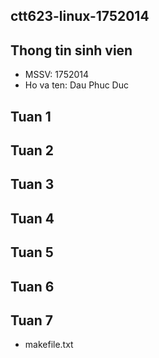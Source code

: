 ## ctt623-linux-1752014
## Thong tin sinh vien
* MSSV: 1752014
* Ho va ten: Dau Phuc Duc
## Tuan 1
## Tuan 2
## Tuan 3
## Tuan 4
## Tuan 5
## Tuan 6
## Tuan 7
* makefile.txt

